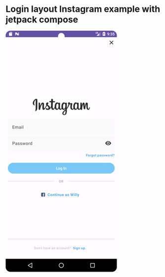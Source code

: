 # Login layout Instagram example with jetpack compose

![Imagen del login de instragram](/screenshots/login_instagram.png)
